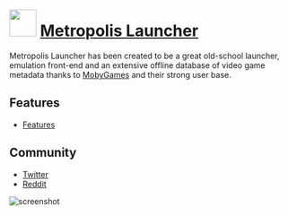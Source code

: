 # <img src="https://raw.githubusercontent.com/JourneyOver/chocolatey-packages/master/icons/metropolislauncher.png" width="48" height="48"/> [Metropolis Launcher](https://chocolatey.org/packages/metropolislauncher)

Metropolis Launcher has been created to be a great old-school launcher, emulation front-end and an extensive offline database of video game metadata thanks to [MobyGames](https://www.mobygames.com/) and their strong user base.

## Features

- [Features](https://metropolis-launcher.net/#features)

## Community

- [Twitter](https://twitter.com/theMK2k)
- [Reddit](https://www.reddit.com/r/metropolislauncher)

![screenshot](https://raw.githubusercontent.com/JourneyOver/chocolatey-packages/master/readme_imgs/metropolislauncher.png)
